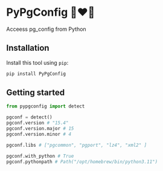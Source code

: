 # PyPgConfig 🐘❤️🐍

Acceess pg_config from Python

## Installation

Install this tool using `pip`:
```bash
pip install PyPgConfig
```

## Getting started

```python
from pypgconfig import detect

pgconf = detect()
pgconf.version # "15.4"
pgconf.version.major # 15
pgconf.version.minor # 4

pgconf.libs # ["pgcommon", "pgport", "lz4", "xml2" ]

pgconf.with_python # True
pgconf.pythonpath # Path("/opt/homebrew/bin/python3.11")
```

